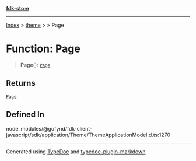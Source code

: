 [**fdk-store**](../../../README.md)
***

[Index](../../../API.md) > [theme](../../README.md) > [<internal>](../README.md) > Page

# Function: Page

> **Page**(): [`Page`](../type-aliases/type-alias.Page.md)

## Returns

[`Page`](../type-aliases/type-alias.Page.md)

## Defined In

node\_modules/@gofynd/fdk-client-javascript/sdk/application/Theme/ThemeApplicationModel.d.ts:1270

***
Generated using [TypeDoc](https://typedoc.org/) and [typedoc-plugin-markdown](https://www.npmjs.com/package/typedoc-plugin-markdown)
